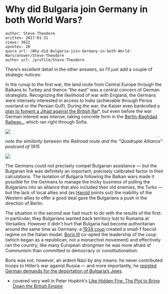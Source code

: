 # Why did Bulgaria join Germany in both World Wars?

	author: Steve Theodore
	written: 2017-01-31
	views: 3622
	upvotes: 20
	quora url: /Why-did-Bulgaria-join-Germany-in-both-World-Wars/answer/Steve-Theodore
	author url: /profile/Steve-Theodore


There’s excellent detail in the other answers, so I’ll just add a couple of strategic notices:

In the runup to the first war, the land route from Central Europe through the Balkans to Turkey and thence “the east” was a central concern of German strategists. Recognizing the likelihood of war with England, the Germans were intensely interested in access to India (achievable through Persia overland or the Persian Gulf). During the war, the Kaiser even bankrolled a [plan to foment a Jihad against the British Raj](http://www.telegraph.co.uk/culture/museums/11022199/Germanys-Grand-WW1-Jihad-Experiment.html)*, but even before the war German interest was intense, taking concrete form in the [Berlin-Baghdad Railway…](http://www.globalsecurity.org/military/world/europe/de-berlin-baghdad-3.htm) which ran right through Sofia.

![](https://qph.fs.quoracdn.net/main-qimg-70fd96f909a1703857479c6189939b16-c)

_note the similarity between the Railroad route and the “Quadruple Alliance” postcard of 1915_ 

![](https://qph.fs.quoracdn.net/main-qimg-ab0e923f0ce8957657f72ef513c0a515-c)

The Germans could not precisely compel Bulgarian assistance — but the Bulgarian link was definitely an important, precisely calibrated factor in their calculations. The isolation of Bulgaria following the Balkan wars made it possible for the Germans to manage the tricky business of pulling the Bulgarians into an alliance that also included their old enemies, the Turks — but the lack of local allies and (as [Harold](https://www.quora.com/profile/Harold-249) points out) the inability of the Western allies to offer a good deal gave the Bulgarians a push in the direction of Berlin.

The situation in the second war had much to do with the results of the first: in particular, they Bulgarians wanted back territory lost to Rumania at Versailles. However it didn’t hurt that Bulgaria had become authoritarian around the same time as Germany: a [1934 coup](https://en.wikipedia.org/wiki/Bulgarian_coup_d%27%C3%A9tat_of_1934) created a small-f fascist regime on the Italian model. [Boris III](https://en.wikipedia.org/wiki/Boris_III_of_Bulgaria) co-opted the leadership of the coup (which began as a republican, not a monarchist movement) and effectively ran the country; like many European strongmen he was more afraid of Communism than committed to democracy or constitutionalism.

Boris was not, however, an ardent Nazi by any means: he never contributed troops to Hitler’s war against Russia — and more importantly, he [resisted German demands for the deportation of Bulgaria’s Jews](http://www.aish.com/ho/i/The_Rescue_of_Bulgarian_Jewry.html).



* covered very well in Peter Hopkirk’s [Like Hidden Fire: The Plot to Bring Down the British Empire](http://amzn.to/2jUX4Gb)

